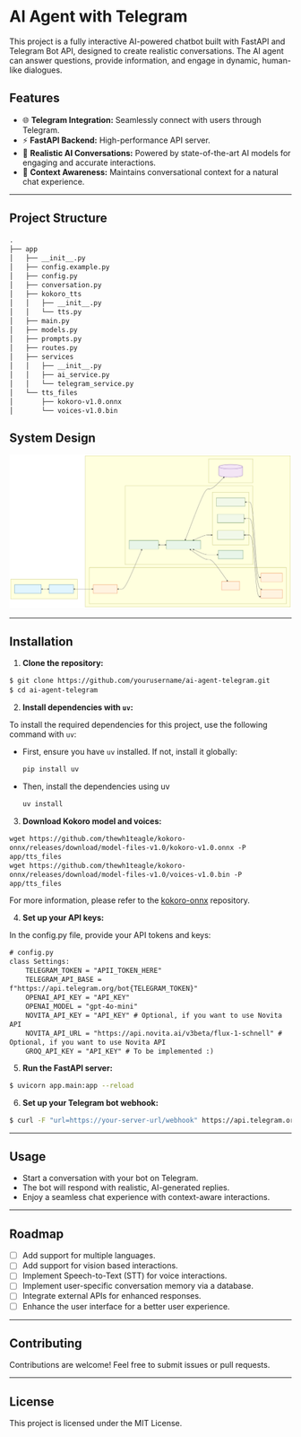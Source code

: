 # AI Agent with Telegram

This project is a fully interactive AI-powered chatbot built with FastAPI and Telegram Bot API, designed to create realistic conversations. The AI agent can answer questions, provide information, and engage in dynamic, human-like dialogues.

## Features

- 🌐 **Telegram Integration:** Seamlessly connect with users through Telegram.
- ⚡ **FastAPI Backend:** High-performance API server.
- 🤖 **Realistic AI Conversations:** Powered by state-of-the-art AI models for engaging and accurate interactions.
- 🧠 **Context Awareness:** Maintains conversational context for a natural chat experience.

---

## Project Structure

```
.
├── app
│   ├── __init__.py
│   ├── config.example.py
│   ├── config.py
│   ├── conversation.py
│   ├── kokoro_tts
│   │   ├── __init__.py
│   │   └── tts.py
│   ├── main.py
│   ├── models.py
│   ├── prompts.py
│   ├── routes.py
│   ├── services
│   │   ├── __init__.py
│   │   ├── ai_service.py
│   │   └── telegram_service.py
│   └── tts_files
│       ├── kokoro-v1.0.onnx
│       └── voices-v1.0.bin

```

## System Design

![System Design](system_design.svg)

---

## Installation

1. **Clone the repository:**

```bash
$ git clone https://github.com/yourusername/ai-agent-telegram.git
$ cd ai-agent-telegram
```

2. **Install dependencies with `uv`:**

To install the required dependencies for this project, use the following command with `uv`:

- First, ensure you have `uv` installed. If not, install it globally:

  ```bash
  pip install uv
  ```

- Then, install the dependencies using uv
  ```bash
  uv install
  ```

3. **Download Kokoro model and voices:**

```
wget https://github.com/thewh1teagle/kokoro-onnx/releases/download/model-files-v1.0/kokoro-v1.0.onnx -P app/tts_files
wget https://github.com/thewh1teagle/kokoro-onnx/releases/download/model-files-v1.0/voices-v1.0.bin -P app/tts_files
```

For more information, please refer to the [kokoro-onnx](https://github.com/thewh1teagle/kokoro-onnx) repository.

4. **Set up your API keys:**

In the config.py file, provide your API tokens and keys:

```
# config.py
class Settings:
    TELEGRAM_TOKEN = "APII_TOKEN_HERE"
    TELEGRAM_API_BASE = f"https://api.telegram.org/bot{TELEGRAM_TOKEN}"
    OPENAI_API_KEY = "API_KEY"
    OPENAI_MODEL = "gpt-4o-mini"
    NOVITA_API_KEY = "API_KEY" # Optional, if you want to use Novita API
    NOVITA_API_URL = "https://api.novita.ai/v3beta/flux-1-schnell" # Optional, if you want to use Novita API
    GROQ_API_KEY = "API_KEY" # To be implemented :)
```

5. **Run the FastAPI server:**

```bash
$ uvicorn app.main:app --reload
```

6. **Set up your Telegram bot webhook:**

```bash
$ curl -F "url=https://your-server-url/webhook" https://api.telegram.org/bot<TELEGRAM_BOT_TOKEN>/setWebhook
```

---

## Usage

- Start a conversation with your bot on Telegram.
- The bot will respond with realistic, AI-generated replies.
- Enjoy a seamless chat experience with context-aware interactions.

---

## Roadmap

- [ ] Add support for multiple languages.
- [ ] Add support for vision based interactions.
- [ ] Implement Speech-to-Text (STT) for voice interactions.
- [ ] Implement user-specific conversation memory via a database.
- [ ] Integrate external APIs for enhanced responses.
- [ ] Enhance the user interface for a better user experience.

---

## Contributing

Contributions are welcome! Feel free to submit issues or pull requests.

---

## License

This project is licensed under the MIT License.
